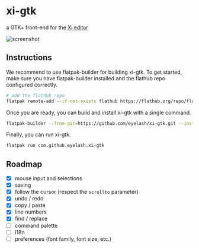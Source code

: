 # xi-gtk

a GTK+ front-end for the [Xi editor](https://github.com/xi-editor/xi-editor)

![screenshot](https://raw.githubusercontent.com/eyelash/xi-gtk/master/screenshot.png)

## Instructions

We recommend to use flatpak-builder for building xi-gtk.
To get started, make sure you have flatpak-builder installed and the flathub repo configured correctly.

```sh
# add the flathub repo
flatpak remote-add --if-not-exists flathub https://flathub.org/repo/flathub.flatpakrepo
```

Once you are ready, you can build and install xi-gtk with a single command.

```sh
flatpak-builder --from-git=https://github.com/eyelash/xi-gtk.git --install-deps-from=flathub --install ~/.xi-gtk-build flatpak.json
```

Finally, you can run xi-gtk.

```sh
flatpak run com.github.eyelash.xi-gtk
```

## Roadmap

- [x] mouse input and selections
- [x] saving
- [x] follow the cursor (respect the `scrollto` parameter)
- [x] undo / redo
- [x] copy / paste
- [x] line numbers
- [x] find / replace
- [ ] command palette
- [ ] i18n
- [ ] preferences (font family, font size, etc.)
